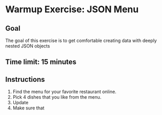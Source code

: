 # Warmup Exercise: JSON Menu

## Goal

The goal of this exercise is to get comfortable creating data with
deeply nested JSON objects

## Time limit: 15 minutes

## Instructions

1. Find the menu for your favorite restaurant online.
1. Pick 4 dishes that you like from the menu.
1. Update
1. Make sure that 
